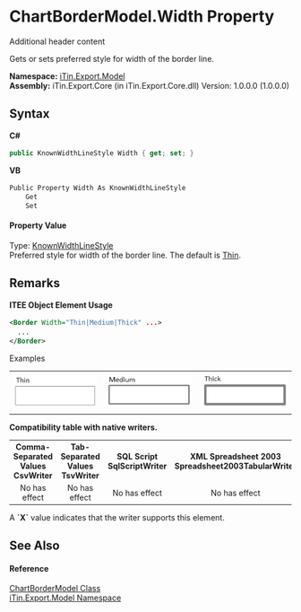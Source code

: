 # ChartBorderModel.Width Property 
Additional header content 

Gets or sets preferred style for width of the border line.

**Namespace:**&nbsp;<a href="N_iTin_Export_Model">iTin.Export.Model</a><br />**Assembly:**&nbsp;iTin.Export.Core (in iTin.Export.Core.dll) Version: 1.0.0.0 (1.0.0.0)

## Syntax

**C#**<br />
``` C#
public KnownWidthLineStyle Width { get; set; }
```

**VB**<br />
``` VB
Public Property Width As KnownWidthLineStyle
	Get
	Set
```


#### Property Value
Type: <a href="T_iTin_Export_Model_KnownWidthLineStyle">KnownWidthLineStyle</a><br />Preferred style for width of the border line. The default is <a href="T_iTin_Export_Model_KnownWidthLineStyle">Thin</a>.

## Remarks

**ITEE Object Element Usage**<br />
``` XML
<Border Width="Thin|Medium|Thick" ...>
  ...
</Border>
```

Examples
<table><tr><td align="center"><img src="Images\Border-Thin.png" alt="<Border Width='Thin' .../>" /></td><td align="center"><img src="Images\Border-Medium.png" alt="<Border Width='Medium' .../>" /></td><td align="center"><img src="Images\Border-Thick.png" alt="<Border Width='Thick' .../>" /></td></tr></table><strong>Compatibility table with native writers.</strong><table><tr><th>Comma-Separated Values<br />CsvWriter</th><th>Tab-Separated Values<br />TsvWriter</th><th>SQL Script<br />SqlScriptWriter</th><th>XML Spreadsheet 2003<br />Spreadsheet2003TabularWriter</th></tr><tr><td align="center">No has effect</td><td align="center">No has effect</td><td align="center">No has effect</td><td align="center">No has effect</td></tr></table> A <strong>`X`</strong> value indicates that the writer supports this element.


## See Also


#### Reference
<a href="T_iTin_Export_Model_ChartBorderModel">ChartBorderModel Class</a><br /><a href="N_iTin_Export_Model">iTin.Export.Model Namespace</a><br />